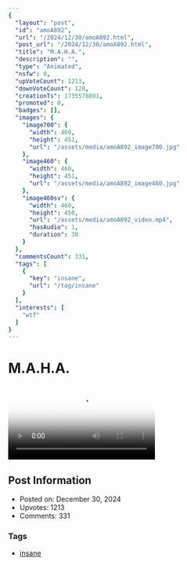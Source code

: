 ```yaml
---
{
  "layout": "post",
  "id": "amoA892",
  "url": "/2024/12/30/amoA892.html",
  "post_url": "/2024/12/30/amoA892.html",
  "title": "M.A.H.A.",
  "description": "",
  "type": "Animated",
  "nsfw": 0,
  "upVoteCount": 1213,
  "downVoteCount": 120,
  "creationTs": 1735578891,
  "promoted": 0,
  "badges": [],
  "images": {
    "image700": {
      "width": 460,
      "height": 451,
      "url": "/assets/media/amoA892_image700.jpg"
    },
    "image460": {
      "width": 460,
      "height": 451,
      "url": "/assets/media/amoA892_image460.jpg"
    },
    "image460sv": {
      "width": 460,
      "height": 450,
      "url": "/assets/media/amoA892_video.mp4",
      "hasAudio": 1,
      "duration": 30
    }
  },
  "commentsCount": 331,
  "tags": [
    {
      "key": "insane",
      "url": "/tag/insane"
    }
  ],
  "interests": [
    "wtf"
  ]
}
---
```


# M.A.H.A.

<video controls playsinline loop poster="/assets/media/amoA892_image460.jpg">
  <source src="/assets/media/amoA892_video.mp4" type="video/mp4">
  Your browser does not support the video tag.
</video>

## Post Information

- Posted on: December 30, 2024
- Upvotes: 1213
- Comments: 331

### Tags

- [insane](/tag/insane)
